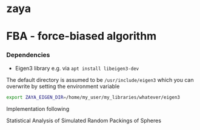 # zaya

# FBA - force-biased algorithm

### Dependencies

* Eigen3 library e.g. via `apt install libeigen3-dev`

The default directory is assumed to be `/usr/include/eigen3` which you can overwrite by setting the environment variable

~~~sh
export ZAYA_EIGEN_DIR=/home/my_user/my_libraries/whatever/eigen3
~~~

Implementation following

Statistical Analysis of Simulated Random Packings of Spheres

